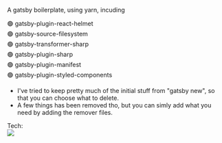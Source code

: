 A gatsby boilerplate, using yarn, incuding

🟢 gatsby-plugin-react-helmet<br/>
🟢 gatsby-source-filesystem<br/>
🟢 gatsby-transformer-sharp<br/>
🟢 gatsby-plugin-sharp<br/>
🟢 gatsby-plugin-manifest<br/>
🟢 gatsby-plugin-styled-components<br/>

* I've tried to keep pretty much of the initial stuff from "gatsby new", so that you can choose what to delete.
* A few things has been removed tho, but you can simly add what you need by adding the remover files.

Tech:<br/>
<img align="left" src="https://img.shields.io/badge/-Gatsby-white?style=for-the-badge&logo=gatsby&logoColor=633194" />
